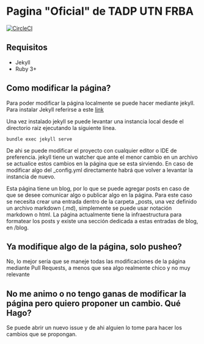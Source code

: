 # Pagina "Oficial" de TADP UTN FRBA

[![CircleCI](https://circleci.com/gh/tadp-utn-frba/tadp-utn-frba.github.io.svg?style=svg)](https://circleci.com/gh/tadp-utn-frba/tadp-utn-frba.github.io)

## Requisitos

* Jekyll
* Ruby 3+

## Como modificar la página?

Para poder modificar la página localmente se puede hacer mediante jekyll. Para instalar Jekyll referirse a este [link](http://jekyllrb.com/docs/installation/)

Una vez instalado jekyll se puede levantar una instancia local desde el directorio raiz ejecutando la siguiente línea.

```
bundle exec jekyll serve
```

De ahi se puede modificar el proyecto con cualquier editor o IDE de preferencia. jekyll tiene un watcher que ante el menor cambio en un
archivo se actualice estos cambios en la página que se esta sirviendo. En caso de modificar algo del _config.yml directamente habrá que
volver a levantar la instancia de nuevo.

Esta página tiene un blog, por lo que se puede agregar posts en caso de que se desee comunicar algo o publicar algo en la página.
Para este caso se necesita crear una entrada dentro de la carpeta _posts, una vez definido un archivo markdown (.md), simplemente
se puede usar notación markdown o html. La página actualmente tiene la infraestructura para formatear los posts y existe una sección
dedicada a estas entradas de blog, en /blog.

## Ya modifique algo de la página, solo pusheo?

No, lo mejor sería que se maneje todas las modificaciones de la página mediante Pull Requests, a menos que sea algo
realmente chico y no muy relevante

## No me animo o no tengo ganas de modificar la página pero quiero proponer un cambio. Qué Hago?

Se puede abrir un nuevo issue y de ahi alguien lo tome para hacer los cambios que se propongan.
